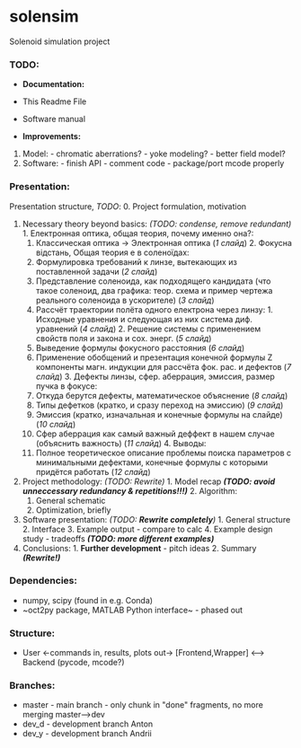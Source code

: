 # solensim
Solenoid simulation project

### TODO:
 - **Documentation:**
  - This Readme File
  - Software manual

 - **Improvements:**
  1. Model:
    - chromatic aberrations?
    - yoke modeling?
    - better field model?
  2. Software:
    - finish API
    - comment code
    - package/port mcode properly

### Presentation:
Presentation structure, _TODO_:
  0. Project formulation, motivation
  1. Necessary theory beyond basics: _(TODO: condense, remove redundant)_
    1. Електронная оптика, общая теория, почему именно она?:
       1. Классическая оптика -> Электронная оптика (_1 слайд_)
    2. Фокусна відстань, Общая теория e в соленоїдах:
       1. Формулировка требований к линзе, вытекающих из поставленной задачи (_2 слайд_)
       2. Представление соленоида, как подходящего кандидата (что такое соленоид, два графика: теор. схема и пример чертежа реального соленоида в ускорителе) (_3 слайд_)
       3. Рассчёт траектории полёта одного електрона через линзу:
         1. Исходные уравнения и следующая из них система диф. уравнений (_4 слайд_)
         2. Решение системы с применением свойств поля и закона и сох. энерг. (_5 слайд_)
       4. Выведение формулы фокусного расстояния (_6 слайд_)
       5. Применение обобщений и презентация конечной формулы Z компоненты магн. индукции для рассчёта фок. рас. и дефектов (_7 слайд_)
    3. Дефекты линзы, сфер. аберрация, эмиссия, размер пучка в фокусе:
       1. Откуда берутся дефекты, математическое объяснение (_8 слайд_)
       2. Типы дефетков (кратко, и сразу переход на эмиссию) (_9 слайд_)
       3. Эмиссия (кратко, изначальная и конечные формулы на слайде) (_10 слайд_)
       4. Сфер аберрация как самый важный деффект в нашем случае (объяснить важность) (_11 слайд_)
    4. Выводы:
       1. Полное теоретическое описание проблемы поиска параметров с минимальными дефектами, конечные формулы с которыми придётся работать (_12 слайд_)
  2. Project methodology: _(TODO: Rewrite)_
    1. Model recap **_(TODO: avoid unneccessary redundancy & repetitions!!!)_**
    2. Algorithm:
       1. General schematic
       2. Optimization, briefly
  3. Software presentation: _(TODO: **Rewrite completely**)_
    1. General structure
    2. Interface
    3. Example output - compare to calc
    4. Example design study - tradeoffs **_(TODO: more different examples)_**
  4. Conclusions:
    1. **Further development** - pitch ideas
    2. Summary **_(Rewrite!)_**


### Dependencies:
 - numpy, scipy (found in e.g. Conda)
 - ~oct2py package, MATLAB Python interface~ - phased out

### Structure:
 - User <-commands in, results, plots out-> [Frontend,Wrapper] <--> Backend (pycode, mcode?)

### Branches:
 - master - main branch - only chunk in "done" fragments, no more merging master-->dev
 - dev_d - development branch Anton
 - dev_y - development branch Andrii
